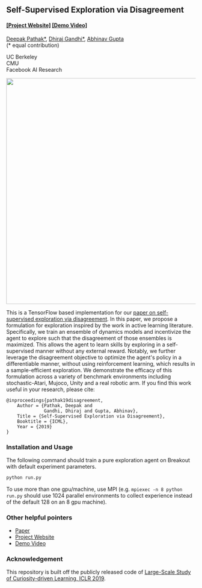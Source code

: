 ## Self-Supervised Exploration via Disagreement ##
#### [[Project Website]](https://pathak22.github.io/exploration-by-disagreement/) [[Demo Video]](https://youtu.be/POlrWt32_ec)

[Deepak Pathak*](https://people.eecs.berkeley.edu/~pathak/), [Dhiraj Gandhi*](http://www.cs.cmu.edu/~dgandhi/), [Abhinav Gupta](http://www.cs.cmu.edu/~abhinavg/)<br/>
(&#42; equal contribution)

UC Berkeley<br/>
CMU<br/>
Facebook AI Research

<a href="https://pathak22.github.io/exploration-by-disagreement/">
<img src="https://pathak22.github.io/exploration-by-disagreement/resources/method.jpg" width="600">
</img></a>

This is a TensorFlow based implementation for our [paper on self-supervised exploration via disagreement](https://pathak22.github.io/exploration-by-disagreement/). In this paper, we propose a formulation for exploration inspired by the work in active learning literature. Specifically, we train an ensemble of dynamics models and incentivize the agent to explore such that the disagreement of those ensembles is maximized. This allows the agent to learn skills by exploring in a self-supervised manner without any external reward. Notably, we further leverage the disagreement objective to optimize the agent's policy in a differentiable manner, without using reinforcement learning, which results in a sample-efficient exploration. We demonstrate the efficacy of this formulation across a variety of benchmark environments including stochastic-Atari, Mujoco, Unity and a real robotic arm. If you find this work useful in your research, please cite:

    @inproceedings{pathak19disagreement,
        Author = {Pathak, Deepak and
                  Gandhi, Dhiraj and Gupta, Abhinav},
        Title = {Self-Supervised Exploration via Disagreement},
        Booktitle = {ICML},
        Year = {2019}
    }

### Installation and Usage
The following command should train a pure exploration agent on Breakout with default experiment parameters.
```bash
python run.py
```
To use more than one gpu/machine, use MPI (e.g. `mpiexec -n 8 python run.py` should use 1024 parallel environments to collect experience instead of the default 128 on an 8 gpu machine).

### Other helpful pointers
- [Paper](https://pathak22.github.io/exploration-by-disagreement/resources/icml19.pdf)
- [Project Website](https://pathak22.github.io/exploration-by-disagreement/)
- [Demo Video](https://youtu.be/POlrWt32_ec)

### Acknowledgement

This repository is built off the publicly released code of [Large-Scale Study of Curiosity-driven Learning, ICLR 2019](https://github.com/openai/large-scale-curiosity).
